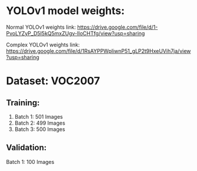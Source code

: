 # YOLOv1 model weights:

Normal YOLOv1 weights link: https://drive.google.com/file/d/1-PvoLYZyP_D5I5kQ5mxZUgv-lIoCHTfg/view?usp=sharing

Complex YOLOv1 weights link: https://drive.google.com/file/d/1RsAYPPWpliwnP51_gLP2t9HxeUVih7ja/view?usp=sharing


# Dataset: VOC2007

## Training:
1. Batch 1: 501 Images
2. Batch 2: 499 Images
3. Batch 3: 500 Images

## Validation:
Batch 1: 100 Images
